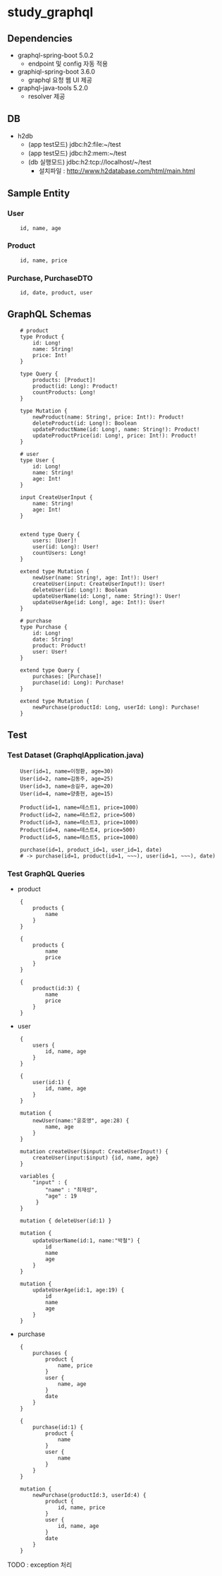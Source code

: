 # study_graphql

## Dependencies
- graphql-spring-boot 5.0.2
    - endpoint 및 config 자동 적용
- graphiql-spring-boot 3.6.0
    - graphql 요청 웹 UI 제공
- graphql-java-tools 5.2.0
    - resolver 제공

## DB
- h2db 
    - (app test모드) jdbc:h2:file:~/test
    - (app test모드) jdbc:h2:mem:~/test
    - (db 실행모드) jdbc:h2:tcp://localhost/~/test  
        - 설치파일 : http://www.h2database.com/html/main.html
    
    
## Sample Entity
### User
```
    id, name, age
```
### Product
```
    id, name, price
```
### Purchase, PurchaseDTO
```
    id, date, product, user
```

## GraphQL Schemas
```
    # product
    type Product {
        id: Long!
        name: String!
        price: Int!
    }
    
    type Query {
        products: [Product]!
        product(id: Long): Product!
        countProducts: Long!
    }
    
    type Mutation {
        newProduct(name: String!, price: Int!): Product!
        deleteProduct(id: Long!): Boolean
        updateProductName(id: Long!, name: String!): Product!
        updateProductPrice(id: Long!, price: Int!): Product!
    }
    
    # user
    type User {
        id: Long!
        name: String!
        age: Int!
    }
    
    input CreateUserInput {
        name: String!
        age: Int!
    }
    
    
    extend type Query {
        users: [User]!
        user(id: Long): User!
        countUsers: Long!
    }
    
    extend type Mutation {
        newUser(name: String!, age: Int!): User!
        createUser(input: CreateUserInput!): User!
        deleteUser(id: Long!): Boolean
        updateUserName(id: Long!, name: String!): User!
        updateUserAge(id: Long!, age: Int!): User!
    }
    
    # purchase
    type Purchase {
        id: Long!
        date: String!
        product: Product!
        user: User!
    }
    
    extend type Query {
        purchases: [Purchase]!
        purchase(id: Long): Purchase!
    }
    
    extend type Mutation {
        newPurchase(productId: Long, userId: Long): Purchase!
    }

```

## Test
### Test Dataset (GraphqlApplication.java)
```
    User(id=1, name=이정환, age=30)
    User(id=2, name=김동주, age=25)
    User(id=3, name=송길주, age=20)
    User(id=4, name=양충현, age=15)
    
    Product(id=1, name=테스트1, price=1000)
    Product(id=2, name=테스트2, price=500)
    Product(id=3, name=테스트3, price=1000)
    Product(id=4, name=테스트4, price=500)
    Product(id=5, name=테스트5, price=1000)
    
    purchase(id=1, product_id=1, user_id=1, date)
    # -> purchase(id=1, product(id=1, ~~~), user(id=1, ~~~), date)    
```

### Test GraphQL Queries
- product
```
    {
        products {
            name
        }
    }
```

```
    {
        products {
            name
            price
        }
    }
```

```
    {
        product(id:3) {
            name
            price
        }
    }
```

- user
```
    {
        users {
            id, name, age
        }
    }
```
```
    {
        user(id:1) {
            id, name, age
        }
    }
```
```
    mutation {
        newUser(name:"윤호영", age:28) {
            name, age
        }
    }
```
```
    mutation createUser($input: CreateUserInput!) {
        createUser(input:$input) {id, name, age}
    }
    
    variables {
        "input" : { 
            "name" : "최재성",
            "age" : 19
         }
    }
```
```
    mutation { deleteUser(id:1) }
```
```
    mutation { 
        updateUserName(id:1, name:"박철") {
            id
            name
            age   
        }    
    }
```
```
    mutation { 
        updateUserAge(id:1, age:19) {
            id
            name
            age   
        }    
    }
```

- purchase
```
    {
        purchases { 
            product {
                name, price
            }
            user {
                name, age
            }
            date   
        }    
    }
```
```
    {
        purchase(id:1) { 
            product {
                name
            }
            user {
                name
            }
        }    
    }
```
```
    mutation {
        newPurchase(productId:3, userId:4) { 
            product {
                id, name, price
            }
            user {
                id, name, age
            }
            date
        }    
    }
```

TODO : exception 처리 

